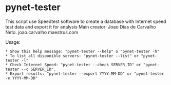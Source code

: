 # pynet-tester

This script use Speedtest software to create a database with Internet speed test data and export it for analysis
Main creator: Joao Dias de Carvalho Neto. joao.carvalho <at> maestrus.com

Usage:
    
    * Show this help message: "pynet-tester --help" o "pynet-tester -h"
    * To list all disponible servers: "pynet-tester --list" or "pynet-tester -l"
    * Check Internet Speed: "pynet-tester --check SERVER_ID" or "pynet-tester --c SERVER_ID".
    * Export results: "pynet-tester --export YYYY-MM-DD" or "pynet-tester -e YYYY-MM-DD"
